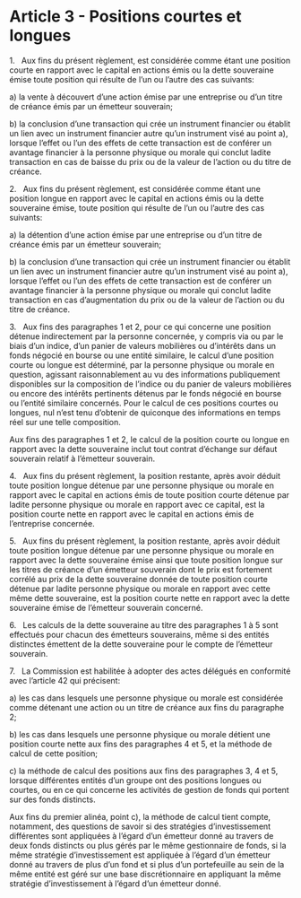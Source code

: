 # Article 3 - Positions courtes et longues


1.   Aux fins du présent règlement, est considérée comme étant une position courte en rapport avec le capital en actions émis ou la dette souveraine émise toute position qui résulte de l’un ou l’autre des cas suivants:

a) la vente à découvert d’une action émise par une entreprise ou d’un titre de créance émis par un émetteur souverain;

b) la conclusion d’une transaction qui crée un instrument financier ou établit un lien avec un instrument financier autre qu’un instrument visé au point a), lorsque l’effet ou l’un des effets de cette transaction est de conférer un avantage financier à la personne physique ou morale qui conclut ladite transaction en cas de baisse du prix ou de la valeur de l’action ou du titre de créance.

2.   Aux fins du présent règlement, est considérée comme étant une position longue en rapport avec le capital en actions émis ou la dette souveraine émise, toute position qui résulte de l’un ou l’autre des cas suivants:

a) la détention d’une action émise par une entreprise ou d’un titre de créance émis par un émetteur souverain;

b) la conclusion d’une transaction qui crée un instrument financier ou établit un lien avec un instrument financier autre qu’un instrument visé au point a), lorsque l’effet ou l’un des effets de cette transaction est de conférer un avantage financier à la personne physique ou morale qui conclut ladite transaction en cas d’augmentation du prix ou de la valeur de l’action ou du titre de créance.

3.   Aux fins des paragraphes 1 et 2, pour ce qui concerne une position détenue indirectement par la personne concernée, y compris via ou par le biais d’un indice, d’un panier de valeurs mobilières ou d’intérêts dans un fonds négocié en bourse ou une entité similaire, le calcul d’une position courte ou longue est déterminé, par la personne physique ou morale en question, agissant raisonnablement au vu des informations publiquement disponibles sur la composition de l’indice ou du panier de valeurs mobilières ou encore des intérêts pertinents détenus par le fonds négocié en bourse ou l’entité similaire concernés. Pour le calcul de ces positions courtes ou longues, nul n’est tenu d’obtenir de quiconque des informations en temps réel sur une telle composition.

Aux fins des paragraphes 1 et 2, le calcul de la position courte ou longue en rapport avec la dette souveraine inclut tout contrat d’échange sur défaut souverain relatif à l’émetteur souverain.

4.   Aux fins du présent règlement, la position restante, après avoir déduit toute position longue détenue par une personne physique ou morale en rapport avec le capital en actions émis de toute position courte détenue par ladite personne physique ou morale en rapport avec ce capital, est la position courte nette en rapport avec le capital en actions émis de l’entreprise concernée.

5.   Aux fins du présent règlement, la position restante, après avoir déduit toute position longue détenue par une personne physique ou morale en rapport avec la dette souveraine émise ainsi que toute position longue sur les titres de créance d’un émetteur souverain dont le prix est fortement corrélé au prix de la dette souveraine donnée de toute position courte détenue par ladite personne physique ou morale en rapport avec cette même dette souveraine, est la position courte nette en rapport avec la dette souveraine émise de l’émetteur souverain concerné.

6.   Les calculs de la dette souveraine au titre des paragraphes 1 à 5 sont effectués pour chacun des émetteurs souverains, même si des entités distinctes émettent de la dette souveraine pour le compte de l’émetteur souverain.

7.   La Commission est habilitée à adopter des actes délégués en conformité avec l’article 42 qui précisent:

a) les cas dans lesquels une personne physique ou morale est considérée comme détenant une action ou un titre de créance aux fins du paragraphe 2;

b) les cas dans lesquels une personne physique ou morale détient une position courte nette aux fins des paragraphes 4 et 5, et la méthode de calcul de cette position;

c) la méthode de calcul des positions aux fins des paragraphes 3, 4 et 5, lorsque différentes entités d’un groupe ont des positions longues ou courtes, ou en ce qui concerne les activités de gestion de fonds qui portent sur des fonds distincts.

Aux fins du premier alinéa, point c), la méthode de calcul tient compte, notamment, des questions de savoir si des stratégies d’investissement différentes sont appliquées à l’égard d’un émetteur donné au travers de deux fonds distincts ou plus gérés par le même gestionnaire de fonds, si la même stratégie d’investissement est appliquée à l’égard d’un émetteur donné au travers de plus d’un fond et si plus d’un portefeuille au sein de la même entité est géré sur une base discrétionnaire en appliquant la même stratégie d’investissement à l’égard d’un émetteur donné.

